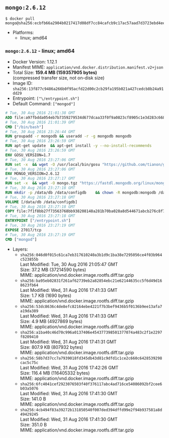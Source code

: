 ## `mongo:2.6.12`

```console
$ docker pull mongo@sha256:ecbfb66a2904b0217417d08df7cc84cafcb9c17ac57aad7d3723ebd4eecdbe3a
```

-	Platforms:
	-	linux; amd64

### `mongo:2.6.12` - linux; amd64

-	Docker Version: 1.12.1
-	Manifest MIME: `application/vnd.docker.distribution.manifest.v2+json`
-	Total Size: **159.4 MB (159357905 bytes)**  
	(compressed transfer size, not on-disk size)
-	Image ID: `sha256:13f877c9486a266b0f95acfd22d00c2cb29fa195b021a427cedcb8b24a91dd29`
-	Entrypoint: `["\/entrypoint.sh"]`
-	Default Command: `["mongod"]`

```dockerfile
# Tue, 30 Aug 2016 21:01:38 GMT
ADD file:a97fbdda054eb7b7359279534d677dcaa33f0f9a0823cf8905c1e3d283c66893 in / 
# Tue, 30 Aug 2016 21:01:39 GMT
CMD ["/bin/bash"]
# Tue, 30 Aug 2016 23:26:44 GMT
RUN groupadd -r mongodb && useradd -r -g mongodb mongodb
# Tue, 30 Aug 2016 23:26:59 GMT
RUN apt-get update 	&& apt-get install -y --no-install-recommends 		ca-certificates wget 		numactl 	&& rm -rf /var/lib/apt/lists/*
# Tue, 30 Aug 2016 23:26:59 GMT
ENV GOSU_VERSION=1.7
# Tue, 30 Aug 2016 23:27:06 GMT
RUN set -x 	&& wget -O /usr/local/bin/gosu "https://github.com/tianon/gosu/releases/download/$GOSU_VERSION/gosu-$(dpkg --print-architecture)" 	&& wget -O /usr/local/bin/gosu.asc "https://github.com/tianon/gosu/releases/download/$GOSU_VERSION/gosu-$(dpkg --print-architecture).asc" 	&& export GNUPGHOME="$(mktemp -d)" 	&& gpg --keyserver ha.pool.sks-keyservers.net --recv-keys B42F6819007F00F88E364FD4036A9C25BF357DD4 	&& gpg --batch --verify /usr/local/bin/gosu.asc /usr/local/bin/gosu 	&& rm -r "$GNUPGHOME" /usr/local/bin/gosu.asc 	&& chmod +x /usr/local/bin/gosu 	&& gosu nobody true
# Tue, 30 Aug 2016 23:27:06 GMT
ENV MONGO_VERSION=2.6.12
# Tue, 30 Aug 2016 23:27:17 GMT
RUN set -x 	&& wget -O mongo.tgz "https://fastdl.mongodb.org/linux/mongodb-linux-x86_64-$MONGO_VERSION.tgz" 	&& wget -O mongo.tgz.sig "https://fastdl.mongodb.org/linux/mongodb-linux-x86_64-$MONGO_VERSION.tgz.sig" 	&& export GNUPGHOME="$(mktemp -d)" 	&& gpg --keyserver ha.pool.sks-keyservers.net --recv-keys DFFA3DCF326E302C4787673A01C4E7FAAAB2461C 	&& gpg --batch --verify mongo.tgz.sig mongo.tgz 	&& rm -r "$GNUPGHOME" mongo.tgz.sig 	&& tar -xvf mongo.tgz -C /usr/local --strip-components=1 	&& rm mongo.tgz
# Tue, 30 Aug 2016 23:27:18 GMT
RUN mkdir -p /data/db /data/configdb 	&& chown -R mongodb:mongodb /data/db /data/configdb
# Tue, 30 Aug 2016 23:27:18 GMT
VOLUME [/data/db /data/configdb]
# Tue, 30 Aug 2016 23:27:18 GMT
COPY file:7f1f8bb27f73563768bb938208148a281b70ba028a8d544671abcb276c8f741c in /entrypoint.sh 
# Tue, 30 Aug 2016 23:27:18 GMT
ENTRYPOINT ["/entrypoint.sh"]
# Tue, 30 Aug 2016 23:27:19 GMT
EXPOSE 27017/tcp
# Tue, 30 Aug 2016 23:27:19 GMT
CMD ["mongod"]
```

-	Layers:
	-	`sha256:046d0f015c61ca7eb317610240a3b1d9c1ba38e7295056ce4f03b964c523855b`  
		Last Modified: Tue, 30 Aug 2016 21:05:47 GMT  
		Size: 37.2 MB (37214590 bytes)  
		MIME: application/vnd.docker.image.rootfs.diff.tar.gzip
	-	`sha256:ba95eb02831f261af62739eb2a82854ebc21e62144635cc5f6d49d168623fb64`  
		Last Modified: Wed, 31 Aug 2016 17:41:33 GMT  
		Size: 1.7 KB (1690 bytes)  
		MIME: application/vnd.docker.image.rootfs.diff.tar.gzip
	-	`sha256:53dc8636c4de8efc82164ebe4221f7b3bef9436b5f0136b9ee13afa7a19da389`  
		Last Modified: Wed, 31 Aug 2016 17:41:33 GMT  
		Size: 4.9 MB (4927869 bytes)  
		MIME: application/vnd.docker.image.rootfs.diff.tar.gzip
	-	`sha256:a1ba40c46d70c996a0137406e454377398501377074a483c2f1e2297f8209410`  
		Last Modified: Wed, 31 Aug 2016 17:41:31 GMT  
		Size: 807.9 KB (807932 bytes)  
		MIME: application/vnd.docker.image.rootfs.diff.tar.gzip
	-	`sha256:58b7d37cc7a7939018fd345db43d81c9dfd1c1ce2c660c6428539298cac5c75c`  
		Last Modified: Wed, 31 Aug 2016 17:42:26 GMT  
		Size: 116.4 MB (116405332 bytes)  
		MIME: application/vnd.docker.image.rootfs.diff.tar.gzip
	-	`sha256:6fc4041cef2923076503f40f376117abc4ad716ce54086092bf2cee6b03a5076`  
		Last Modified: Wed, 31 Aug 2016 17:41:30 GMT  
		Size: 141.0 B  
		MIME: application/vnd.docker.image.rootfs.diff.tar.gzip
	-	`sha256:4cb494f83a39272b131850540f007ded394dffd99e2f94b937581a8d49429245`  
		Last Modified: Wed, 31 Aug 2016 17:41:30 GMT  
		Size: 351.0 B  
		MIME: application/vnd.docker.image.rootfs.diff.tar.gzip
